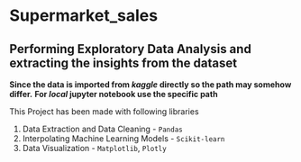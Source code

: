 # Supermarket_sales

## Performing Exploratory Data Analysis and extracting the insights from the dataset

**Since the data is imported from _kaggle_ directly so the path may somehow differ.**
**For _local_ jupyter notebook use the specific path**

This Project has been made with following libraries



1. Data Extraction and Data Cleaning - `Pandas`
2. Interpolating Machine Learning Models - `Scikit-learn`
3. Data Visualization - `Matplotlib`, `Plotly`
